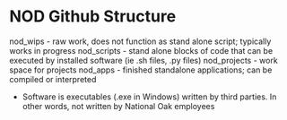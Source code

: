 # NOD Github Structure

nod_wips - raw work, does not function as stand alone script; typically works in progress
nod_scripts - stand alone blocks of code that can be executed by installed software (ie .sh files, .py files)
nod_projects - work space for projects 
nod_apps - finished standalone applications; can be compiled or interpreted

* Software is executables (.exe in Windows) written by third parties. In other words, not written by National Oak employees



